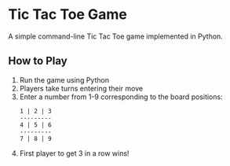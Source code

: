 # Tic Tac Toe Game

A simple command-line Tic Tac Toe game implemented in Python.

## How to Play

1. Run the game using Python
2. Players take turns entering their move
3. Enter a number from 1-9 corresponding to the board positions:
   ```
   1 | 2 | 3
   ---------
   4 | 5 | 6
   ---------
   7 | 8 | 9
   ```
4. First player to get 3 in a row wins!